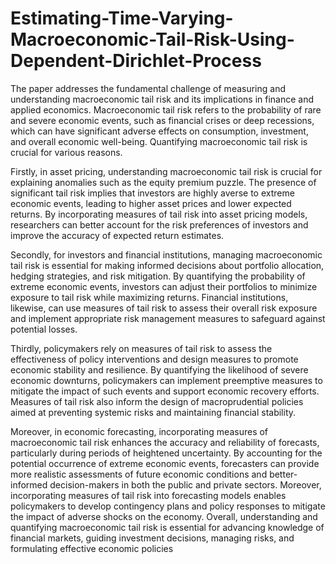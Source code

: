 # Estimating-Time-Varying-Macroeconomic-Tail-Risk-Using-Dependent-Dirichlet-Process


The paper addresses the fundamental challenge of measuring and understanding macroeconomic tail risk and its
implications in finance and applied economics. Macroeconomic tail risk refers to the probability of rare and severe
economic events, such as financial crises or deep recessions, which can have significant adverse effects on consumption,
investment, and overall economic well-being. Quantifying macroeconomic tail risk is crucial for various reasons.

Firstly, in asset pricing, understanding macroeconomic tail risk is crucial for explaining anomalies such as the equity
premium puzzle. The presence of significant tail risk implies that investors are highly averse to extreme economic events,
leading to higher asset prices and lower expected returns. By incorporating measures of tail risk into asset pricing models,
researchers can better account for the risk preferences of investors and improve the accuracy of expected return estimates.

Secondly, for investors and financial institutions, managing macroeconomic tail risk is essential for making informed
decisions about portfolio allocation, hedging strategies, and risk mitigation. By quantifying the probability of extreme
economic events, investors can adjust their portfolios to minimize exposure to tail risk while maximizing returns. Financial
institutions, likewise, can use measures of tail risk to assess their overall risk exposure and implement appropriate risk
management measures to safeguard against potential losses.

Thirdly, policymakers rely on measures of tail risk to assess the effectiveness of policy interventions and design
measures to promote economic stability and resilience. By quantifying the likelihood of severe economic downturns,
policymakers can implement preemptive measures to mitigate the impact of such events and support economic recovery
efforts. Measures of tail risk also inform the design of macroprudential policies aimed at preventing systemic risks and
maintaining financial stability.

Moreover, in economic forecasting, incorporating measures of macroeconomic tail risk enhances the accuracy and reliability of forecasts, particularly during periods of heightened uncertainty. By accounting for the potential occurrence of
extreme economic events, forecasters can provide more realistic assessments of future economic conditions and better-informed decision-makers in both the public and private sectors. Moreover, incorporating measures of tail risk into forecasting
models enables policymakers to develop contingency plans and policy responses to mitigate the impact of adverse shocks
on the economy. Overall, understanding and quantifying macroeconomic tail risk is essential for advancing knowledge of
financial markets, guiding investment decisions, managing risks, and formulating effective economic policies
